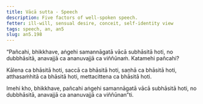 ```yaml
---
title: Vācā sutta - Speech
description: Five factors of well-spoken speech.
fetter: ill-will, sensual desire, conceit, self-identity view
tags: speech, an, an5
slug: an5.198
---
```


“Pañcahi, bhikkhave, aṅgehi samannāgatā vācā subhāsitā hoti, no dubbhāsitā, anavajjā ca ananuvajjā ca viññūnaṁ. Katamehi pañcahi?

Kālena ca bhāsitā hoti,
saccā ca bhāsitā hoti,
saṇhā ca bhāsitā hoti,
atthasaṁhitā ca bhāsitā hoti,
mettacittena ca bhāsitā hoti.

Imehi kho, bhikkhave, pañcahi aṅgehi samannāgatā vācā subhāsitā hoti, no dubbhāsitā, anavajjā ca ananuvajjā ca viññūnan”ti.
